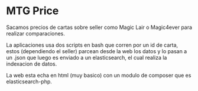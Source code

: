 # MTG Price

Sacamos precios de cartas sobre seller como Magic Lair o Magic4ever para realizar comparaciones.

La aplicaciones usa dos scripts en bash que corren por un id de carta, estos (dependiendo el seller) parcean desde la web los datos y lo pasan a un .json que luego es enviado a un elasticsearch, el cual realiza la indexacion de datos.

La web esta echa en html (muy basico) con un modulo de composer que es elasticsearch-php.
